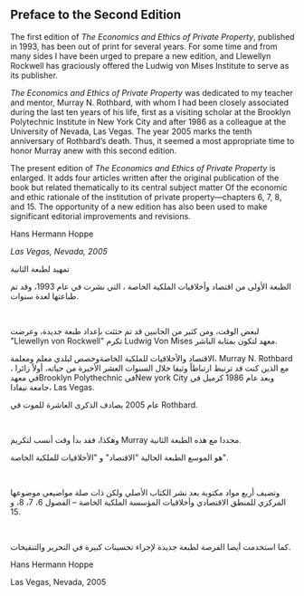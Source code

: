 ## Preface to the Second Edition

The first edition of *The Economics and Ethics of Private Property*, published in 1993, has been out of print for several years. For some time and from many sides I have been urged to prepare a new edition, and Llewellyn Rockwell has graciously offered the Ludwig von Mises Institute to serve as its publisher.

*The Economics and Ethics of Private Property* was dedicated to my teacher and mentor, Murray N. Rothbard, with whom I had been closely associated during the last ten years of his life, first as a visiting scholar at the Brooklyn Polytechnic Institute in New York City and after 1986 as a colleague at the University of Nevada, Las Vegas. The year 2005 marks the tenth anniversary of Rothbard’s death. Thus, it seemed a most appropriate time to honor Murray anew with this second edition.

The present edition of *The Economics and Ethics of Private Property* is enlarged. It adds four articles written after the original publication of the book but related thematically to its central subject matter Of the economic and ethic rationale of the institution of private property—chapters 6, 7, 8, and 15. The opportunity of a new edition has also been used to make significant editorial improvements and revisions.

Hans Hermann Hoppe

*Las Vegas, Nevada, 2005*


تمهيد لطبعة الثانية

الطبعة الأولى من اقتصاد وأخلاقيات الملكية الخاصة ، التي نشرت في عام 1993، وقد تم طباعتها لعدة سنوات.

 

لبعض الوقت، ومن كثير من الجانبين قد تم حثثت بإعداد طبعة جديدة، وعرضت "Llewellyn von Rockwell" تكرم Ludwig Von Mises معهد لتكون بمثابة الناشر.

الاقتصاد والأخلاقيات للملكية الخاصةوخصص لبلدي معلم ومعلمة، Murray N. Rothbard ، مع الذين كنت قد ترتبط ارتباطاً وثيقا خلال السنوات العشر الأخيرة من حياته، أولاً زائرا في معهدBrooklyn Polythechnic فيNew york City وبعد عام 1986 كزميل في جامعة نيفادا، Las Vegas.

عام 2005 يصادف الذكرى العاشرة للموت في Rothbard.

 

وهكذا، فقد بدأ وقت أنسب لتكريم Murray مجددا مع هذه الطبعة الثانية.

هو الموسع الطبعة الحالية "الاقتصاد" و "الأخلاقيات للملكية الخاصة".

 

وتضيف أربع مواد مكتوبة بعد نشر الكتاب الأصلي ولكن ذات صلة مواضيعي موضوعها المركزي للمنطق الاقتصادي وأخلاقيات المؤسسة الملكية الخاصة – الفصول 6، 7، 8، و 15.

 

كما استخدمت أيضا الفرصة لطبعة جديدة لإجراء تحسينات كبيرة في التحرير والتنقيحات.

Hans Hermann Hoppe

Las Vegas, Nevada, 2005
